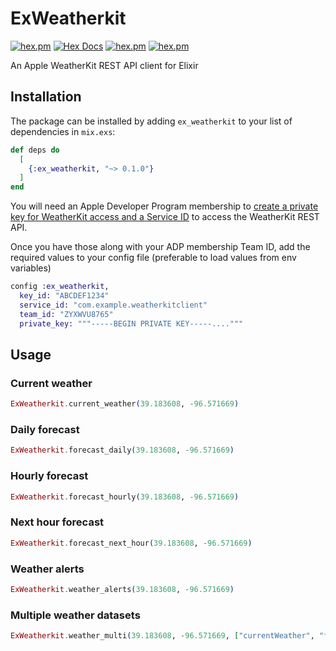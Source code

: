 # ExWeatherkit

[![hex.pm](https://img.shields.io/hexpm/v/ex_weatherkit.svg)](https://hex.pm/packages/ex_weatherkit)
[![Hex Docs](https://img.shields.io/badge/hex-docs-lightgreen.svg)](https://hexdocs.pm/ex_weatherkit/)
[![hex.pm](https://img.shields.io/hexpm/dt/ex_weatherkit.svg)](https://hex.pm/packages/ex_weatherkit)
[![hex.pm](https://img.shields.io/hexpm/l/ex_weatherkit.svg)](https://hex.pm/packages/ex_weatherkit)

An Apple WeatherKit REST API client for Elixir

## Installation

The package can be installed by adding `ex_weatherkit` to your list of dependencies in `mix.exs`:

```elixir
def deps do
  [
    {:ex_weatherkit, "~> 0.1.0"}
  ]
end
```

You will need an Apple Developer Program membership to [create a private key for WeatherKit access and a Service ID](https://developer.apple.com/documentation/weatherkitrestapi/request_authentication_for_weatherkit_rest_api) to access the WeatherKit REST API.

Once you have those along with your ADP membership Team ID, add the required values to your config file (preferable to load values from env variables)

```elixir
config :ex_weatherkit,
  key_id: "ABCDEF1234"
  service_id: "com.example.weatherkitclient"
  team_id: "ZYXWVU8765"
  private_key: """-----BEGIN PRIVATE KEY-----...."""
```

## Usage

### Current weather

```elixir
ExWeatherkit.current_weather(39.183608, -96.571669)
```

### Daily forecast

```elixir
ExWeatherkit.forecast_daily(39.183608, -96.571669)
```

### Hourly forecast

```elixir
ExWeatherkit.forecast_hourly(39.183608, -96.571669)
```

### Next hour forecast

```elixir
ExWeatherkit.forecast_next_hour(39.183608, -96.571669)
```

### Weather alerts

```elixir
ExWeatherkit.weather_alerts(39.183608, -96.571669)
```

### Multiple weather datasets

```elixir
ExWeatherkit.weather_multi(39.183608, -96.571669, ["currentWeather", "forecastDaily"])
```